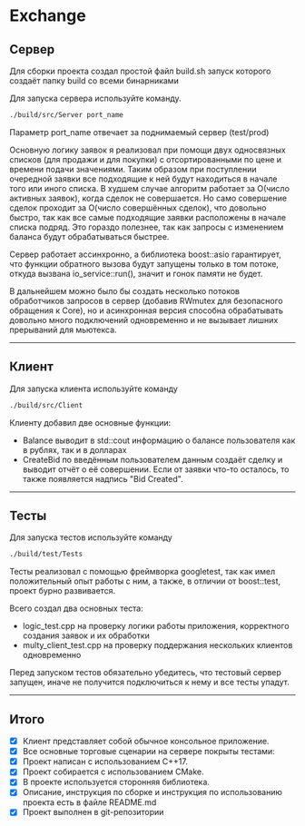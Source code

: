 # Exchange

## Сервер

Для сборки проекта создал простой файл build.sh запуск которого создаёт папку build со всеми бинарниками

Для запуска сервера используйте команду.

```bash
./build/src/Server port_name
```

Параметр port_name отвечает за поднимаемый сервер (test/prod)


Основную логику заявок я реализовал при помощи двух односвязных списков (для продажи и для покупки) с отсортированными по цене и времени подачи значениями. Таким образом при поступлении очередной заявки все подходящие к ней будут находиться в начале того или иного списка. В худшем случае алгоритм работает за O(число активных заявок), когда сделок не совершается. Но само совершение сделок проходит за О(число совершённых сделок), что довольно быстро, так как все самые подходящие заявки расположены в начале списка подряд. Это гораздо полезнее, так как запросы с изменением баланса будут обрабатываться быстрее.


Сервер работает ассинхронно, а библиотека boost::asio гарантирует, что функции обратного вызова будут запущены только в том потоке, откуда вызвана io_service::run(), значит и гонок памяти не будет.


В дальнейшем можно было бы создать несколько потоков обработчиков запросов в сервер (добавив RWmutex для безопасного обращения к Core), но и асинхронная версия способна обрабатывать довольно много подключений одновременно и не вызывает лишних прерываний для мьютекса.


---

## Клиент

Для запуска клиента используйте команду

```bash
./build/src/Client
```

Клиенту добавил две основные функции:
- Balance выводит в std::cout информацию о балансе пользователя как в рублях, так и в долларах
- CreateBid по введённым пользователем данным создаёт сделку и выводит отчёт о её совершении. Если от заявки что-то осталось, то также появляется надпись "Bid Created".


---

## Тесты

Для запуска тестов используйте команду

```bash
./build/test/Tests
```


Тесты реализовал с помощью фреймворка googletest, так как имел положительный опыт работы с ним, а также, в отличии от boost::test, проект бурно развивается.


Всего создал два основных теста:
- logic_test.cpp на проверку логики работы приложения, корректного создания заявок и их обработки
- multy_client_test.cpp на проверку поддержания нескольких клиентов одновременно


Перед запуском тестов обязательно убедитесь, что тестовый сервер запущен, иначе не получится подключиться к нему и все тесты упадут.


---

## Итого


- [x] Клиент представляет собой обычное консольное приложение.
- [x] Все основные торговые сценарии на сервере покрыты тестами:
- [x] Проект написан с использованием C++17.
- [x] Проект собирается с использованием CMake.
- [x] В проекте используется сторонняя библиотека.
- [x] Описание, инструкция по сборке и инструкция по использованию проекта есть в файле README.md
- [x] Проект выполнен в git-репозитории